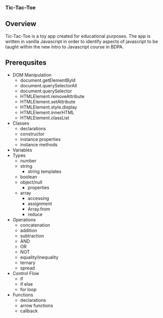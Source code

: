 ### Tic-Tac-Toe

## Overview
Tic-Tac-Toe is a toy app created for educational purposes. The app is written in vanilla Javascript in order to identify aspects of javascript to be taught within the new Intro to Javascript course in BDPA.

## Prerequsites
- DOM Manipulation
  - document.getElementById
  - document.querySelectorAll
  - document.querySelector
  - HTMLElement.removeAttribute
  - HTMLElement.setAttribute
  - HTMLElement.style.display
  - HTMLElement.innerHTML
  - HTMLElement.classList
- Classes
  - declarations
  - constructor
  - instance properties
  - instance methods
- Variables
- Types
  - number
  - string
    - string templates
  - boolean
  - object/null
    - properties
  - array
    - accessing
    - assignment
    - Array.from
    - reduce
- Operations
  - concatenation
  - addition
  - subtraction
  - AND
  - OR
  - NOT
  - equality/inequality
  - ternary
  - spread
- Control Flow
  - if
  - if else
  - for loop
- Functions
  - declarations
  - arrow functions
  - callback